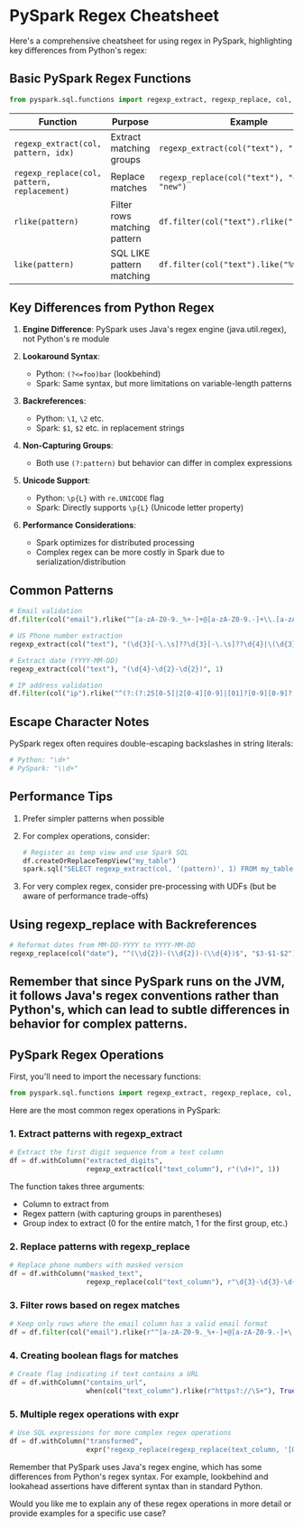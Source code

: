 # PySpark Regex Cheatsheet

Here's a comprehensive cheatsheet for using regex in PySpark, highlighting key differences from Python's regex:

## Basic PySpark Regex Functions

```python
from pyspark.sql.functions import regexp_extract, regexp_replace, col, when, rlike
```

| Function | Purpose | Example |
|----------|---------|---------|
| `regexp_extract(col, pattern, idx)` | Extract matching groups | `regexp_extract(col("text"), "(\d+)", 1)` |
| `regexp_replace(col, pattern, replacement)` | Replace matches | `regexp_replace(col("text"), "old", "new")` |
| `rlike(pattern)` | Filter rows matching pattern | `df.filter(col("text").rlike("pattern"))` |
| `like(pattern)` | SQL LIKE pattern matching | `df.filter(col("text").like("%word%"))` |

## Key Differences from Python Regex

1. **Engine Difference**: PySpark uses Java's regex engine (java.util.regex), not Python's re module

2. **Lookaround Syntax**:
   - Python: `(?<=foo)bar` (lookbehind)
   - Spark: Same syntax, but more limitations on variable-length patterns

3. **Backreferences**:
   - Python: `\1`, `\2` etc.
   - Spark: `$1`, `$2` etc. in replacement strings

4. **Non-Capturing Groups**:
   - Both use `(?:pattern)` but behavior can differ in complex expressions

5. **Unicode Support**:
   - Python: `\p{L}` with `re.UNICODE` flag
   - Spark: Directly supports `\p{L}` (Unicode letter property)

6. **Performance Considerations**:
   - Spark optimizes for distributed processing
   - Complex regex can be more costly in Spark due to serialization/distribution

## Common Patterns

```python
# Email validation
df.filter(col("email").rlike("^[a-zA-Z0-9._%+-]+@[a-zA-Z0-9.-]+\\.[a-zA-Z]{2,}$"))

# US Phone number extraction
regexp_extract(col("text"), "(\d{3}[-\.\s]??\d{3}[-\.\s]??\d{4}|\(\d{3}\)\s*\d{3}[-\.\s]??\d{4}|\d{3}[-\.\s]??\d{4})", 1)

# Extract date (YYYY-MM-DD)
regexp_extract(col("text"), "(\d{4}-\d{2}-\d{2})", 1)

# IP address validation
df.filter(col("ip").rlike("^(?:(?:25[0-5]|2[0-4][0-9]|[01]?[0-9][0-9]?)\\.){3}(?:25[0-5]|2[0-4][0-9]|[01]?[0-9][0-9]?)$"))
```

## Escape Character Notes

PySpark regex often requires double-escaping backslashes in string literals:
```python
# Python: "\d+"
# PySpark: "\\d+"
```

## Performance Tips

1. Prefer simpler patterns when possible
2. For complex operations, consider:
   ```python
   # Register as temp view and use Spark SQL
   df.createOrReplaceTempView("my_table")
   spark.sql("SELECT regexp_extract(col, '(pattern)', 1) FROM my_table")
   ```

3. For very complex regex, consider pre-processing with UDFs (but be aware of performance trade-offs)

## Using regexp_replace with Backreferences

```python
# Reformat dates from MM-DD-YYYY to YYYY-MM-DD
regexp_replace(col("date"), "^(\\d{2})-(\\d{2})-(\\d{4})$", "$3-$1-$2")
```

Remember that since PySpark runs on the JVM, it follows Java's regex conventions rather than Python's, which can lead to subtle differences in behavior for complex patterns.
---
## PySpark Regex Operations
First, you'll need to import the necessary functions:

```python
from pyspark.sql.functions import regexp_extract, regexp_replace, col, when, expr
```

Here are the most common regex operations in PySpark:

### 1. Extract patterns with regexp_extract

```python
# Extract the first digit sequence from a text column
df = df.withColumn("extracted_digits", 
                   regexp_extract(col("text_column"), r"(\d+)", 1))
```

The function takes three arguments:
- Column to extract from
- Regex pattern (with capturing groups in parentheses)
- Group index to extract (0 for the entire match, 1 for the first group, etc.)

### 2. Replace patterns with regexp_replace

```python
# Replace phone numbers with masked version
df = df.withColumn("masked_text", 
                   regexp_replace(col("text_column"), r"\d{3}-\d{3}-\d{4}", "XXX-XXX-XXXX"))
```

### 3. Filter rows based on regex matches

```python
# Keep only rows where the email column has a valid email format
df = df.filter(col("email").rlike(r"^[a-zA-Z0-9._%+-]+@[a-zA-Z0-9.-]+\.[a-zA-Z]{2,}$"))
```

### 4. Creating boolean flags for matches

```python
# Create flag indicating if text contains a URL
df = df.withColumn("contains_url", 
                   when(col("text_column").rlike(r"https?://\S+"), True).otherwise(False))
```

### 5. Multiple regex operations with expr

```python
# Use SQL expressions for more complex regex operations
df = df.withColumn("transformed", 
                   expr("regexp_replace(regexp_replace(text_column, '[0-9]', '#'), '[@]', '!')")
```

Remember that PySpark uses Java's regex engine, which has some differences from Python's regex syntax. For example, lookbehind and lookahead assertions have different syntax than in standard Python.

Would you like me to explain any of these regex operations in more detail or provide examples for a specific use case?
